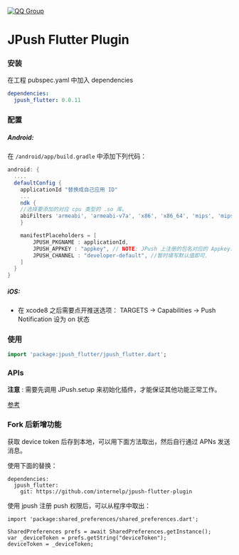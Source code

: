 [![QQ Group](https://img.shields.io/badge/QQ%20Group-862401307-red.svg)]()
# JPush Flutter Plugin

### 安装

在工程 pubspec.yaml 中加入 dependencies

```yaml
dependencies:
  jpush_flutter: 0.0.11
```

### 配置

##### Android:

在 `/android/app/build.gradle` 中添加下列代码：

```groovy
android: {
  ....
  defaultConfig {
    applicationId "替换成自己应用 ID"
    ...
    ndk {
	//选择要添加的对应 cpu 类型的 .so 库。
	abiFilters 'armeabi', 'armeabi-v7a', 'x86', 'x86_64', 'mips', 'mips64', 'arm64-v8a',        
    }

    manifestPlaceholders = [
        JPUSH_PKGNAME : applicationId,
        JPUSH_APPKEY : "appkey", // NOTE: JPush 上注册的包名对应的 Appkey.
        JPUSH_CHANNEL : "developer-default", //暂时填写默认值即可.
    ]
  }    
}
```

##### iOS:

- 在 xcode8 之后需要点开推送选项： TARGETS -> Capabilities -> Push Notification 设为 on 状态

### 使用

```dart
import 'package:jpush_flutter/jpush_flutter.dart';
```

### APIs

**注意** : 需要先调用 JPush.setup 来初始化插件，才能保证其他功能正常工作。

 [参考](./documents/APIs.md)

### Fork 后新增功能

获取 device token 后存到本地，可以用下面方法取出，然后自行通过 APNs 发送消息。

使用下面的替换：
```
dependencies:
  jpush_flutter: 
    git: https://github.com/internelp/jpush-flutter-plugin
```

使用 jpush 注册 push 权限后，可以从程序中取出：
```
import 'package:shared_preferences/shared_preferences.dart';

SharedPreferences prefs = await SharedPreferences.getInstance();
var _deviceToken = prefs.getString("deviceToken");
deviceToken = _deviceToken;
```